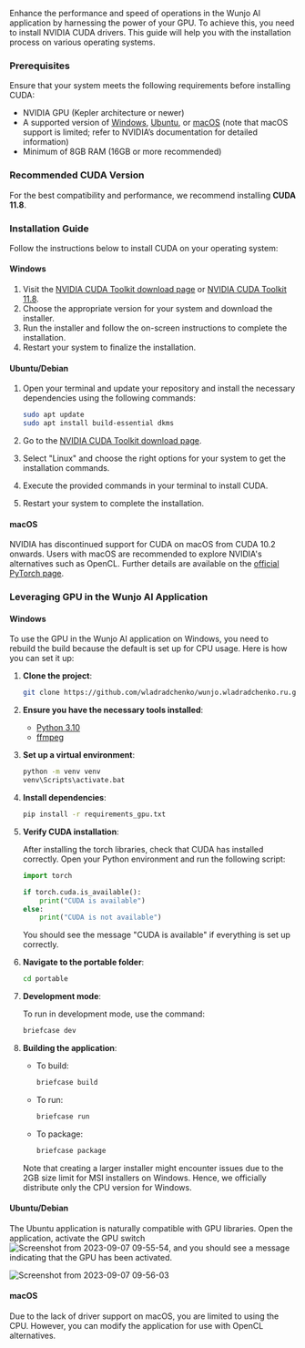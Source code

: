 Enhance the performance and speed of operations in the Wunjo AI application by harnessing the power of your GPU. To achieve this, you need to install NVIDIA CUDA drivers. This guide will help you with the installation process on various operating systems.

### Prerequisites

Ensure that your system meets the following requirements before installing CUDA:

- NVIDIA GPU (Kepler architecture or newer)
- A supported version of [Windows](https://developer.nvidia.com/cuda-toolkit-archive), [Ubuntu](https://developer.nvidia.com/cuda-toolkit-archive), or [macOS](https://developer.nvidia.com/cuda-toolkit-archive) (note that macOS support is limited; refer to NVIDIA’s documentation for detailed information)
- Minimum of 8GB RAM (16GB or more recommended)

### Recommended CUDA Version

For the best compatibility and performance, we recommend installing **CUDA 11.8**.

### Installation Guide

Follow the instructions below to install CUDA on your operating system:

#### Windows

1. Visit the [NVIDIA CUDA Toolkit download page](https://developer.nvidia.com/cuda-downloads) or [NVIDIA CUDA Toolkit 11.8](https://developer.nvidia.com/cuda-11-8-0-download-archive).
2. Choose the appropriate version for your system and download the installer.
3. Run the installer and follow the on-screen instructions to complete the installation.
4. Restart your system to finalize the installation.

#### Ubuntu/Debian

1. Open your terminal and update your repository and install the necessary dependencies using the following commands:

    ```bash
    sudo apt update
    sudo apt install build-essential dkms
    ```

2. Go to the [NVIDIA CUDA Toolkit download page](https://developer.nvidia.com/cuda-downloads).
3. Select "Linux" and choose the right options for your system to get the installation commands.
4. Execute the provided commands in your terminal to install CUDA.
5. Restart your system to complete the installation.

#### macOS

NVIDIA has discontinued support for CUDA on macOS from CUDA 10.2 onwards. Users with macOS are recommended to explore NVIDIA's alternatives such as OpenCL. Further details are available on the [official PyTorch page](https://pytorch.org/get-started/locally/).

### Leveraging GPU in the Wunjo AI Application

#### Windows

To use the GPU in the Wunjo AI application on Windows, you need to rebuild the build because the default is set up for CPU usage. Here is how you can set it up:

1. **Clone the project**:

    ```bash
    git clone https://github.com/wladradchenko/wunjo.wladradchenko.ru.git
    ```

2. **Ensure you have the necessary tools installed**:
   
    - [Python 3.10](https://www.python.org/downloads/)
    - [ffmpeg](https://ffmpeg.org/download.html)

3. **Set up a virtual environment**:

    ```bash
    python -m venv venv
    venv\Scripts\activate.bat
    ```

4. **Install dependencies**:

    ```bash
    pip install -r requirements_gpu.txt
    ```

5. **Verify CUDA installation**:
   
    After installing the torch libraries, check that CUDA has installed correctly. Open your Python environment and run the following script:

    ```python
    import torch

    if torch.cuda.is_available():
        print("CUDA is available")
    else:
        print("CUDA is not available")
    ```

    You should see the message "CUDA is available" if everything is set up correctly.

6. **Navigate to the portable folder**:

    ```bash
    cd portable
    ```

7. **Development mode**:
   
    To run in development mode, use the command:

    ```bash
    briefcase dev
    ```

8. **Building the application**:

    - To build:

        ```bash
        briefcase build
        ```

    - To run:

        ```bash
        briefcase run
        ```

    - To package:

        ```bash
        briefcase package
        ```

    Note that creating a larger installer might encounter issues due to the 2GB size limit for MSI installers on Windows. Hence, we officially distribute only the CPU version for Windows.

#### Ubuntu/Debian

The Ubuntu application is naturally compatible with GPU libraries. Open the application, activate the GPU switch ![Screenshot from 2023-09-07 09-55-54](https://github.com/wladradchenko/wunjo.wladradchenko.ru/assets/56233697/3799f33e-f333-4340-8b78-6c73dd3a290c), and you should see a message indicating that the GPU has been activated.

![Screenshot from 2023-09-07 09-56-03](https://github.com/wladradchenko/wunjo.wladradchenko.ru/assets/56233697/9b1403fd-c496-4ba9-aec2-03f35a6982a0)

#### macOS

Due to the lack of driver support on macOS, you are limited to using the CPU. However, you can modify the application for use with OpenCL alternatives.